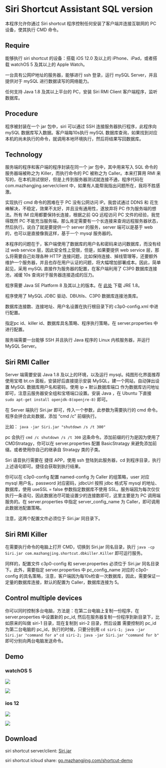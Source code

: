 # Siri Shortcut Assistant SQL version

本程序允许你通过 Siri shortcut 程序控制任何安装了客户端并连接互联网的 PC 设备，使其执行 CMD 命令。

## Require

能够执行 siri shortcut 的设备：搭载 iOS 12.0 及以上的 iPhone、iPad，或者搭载 watchOS 5 及其以上的 Apple Watch。

一台具有公网IP地址的服务器，能够进行 ssh 登录，运行 mySQL Server，并且提供对于 mySQL 进行数据读写的网络能力。

任何支持 Java 1.8 及其以上平台的 PC，安装 Siri RMI Client 客户端程序，监听数据库。

## Procedure

程序被封装在一个 jar 包中，siri 可以通过 SSH 连接服务器执行程序，此程序向 mySQL 数据库写入数据。客户端每10s执行 mySQL 数据库查询，如果找到对应本机的尚未执行的命令，就调用本地环境执行，然后将结果写回数据库。

## Technology

服务端的程序和客户端的程序封装在同一个 jar 包中，其中用来写入 SQL 命令的服务器端被称之为 Killer，而执行命令的 PC 被称之为 Caller。本来打算用 RMI 来写的，在本机测试很好，但是上传到服务器测试就连接不通，程序代码在 com.mazhangjing.server/client 中，如果有人能帮我指出问题所在，我将不胜感激。

实现执行 cmd 命令的困难在于 PC 没有公网访问 IP。我尝试通过 DDNS 和 花生棒解决，不稳定，效果不太好，并且没有通用性，遂放弃将 PC 作为服务端的想法。所有 IM 应用都要保持长连接，根据之前 QQ 远程访问 PC 文件的经验，我觉得既然 PC 不能充当服务端，那么肯定需要有一个长连接来查询远程服务器状态，然后执行。说白了就是要提供一个 server 的服务，server 端可以是基于 web 的，也可以是直接像我这样，基于一个 mysql 服务器的。

本程序的问题在于，客户端使用了数据库的用户名和密码来访问数据库，而没有经过 web service 层，因此安全性上受限，但是，如果要提供 web
service 层，那么将需要自己处理各种 HTTP 连接问题，比如保持连接、掉线管理等，还要额外维护一个服务器，并且也存在用户认证的问题，将大幅增加部署成本。因此，简单起见，采用 mySQL 直接作为服务器的配置，在客户端利用了 C3P0 数据库连接池，减缓 10s 查询对于服务器连接造成的压力。

程序需要 Java SE Platform 8 及其以上的版本。在 [此处](https://java.com/zh_CN/download/) 下载 JRE 1.8。

程序使用了 MySQL JDBC 驱动、DBUtils、C3P0 数据库连接池类库。

数据库连接数、连接地址、用户名设置在执行根目录下的  c3p0-config.xml 中进行配置。

指定pc id、killer id、数据库具名策略、程序执行策略，在 server.properties 中进行配置。

服务端需要一台能够 SSH 并且执行 Java 程序的 Linux 内核服务器，并运行 MySQL Server。

## Siri RMI Caller

Server 端需要安装 Java 1.8 及以上的环境，以及运行 mysql。纯图形化界面推荐使用宝塔 bt.cn 面板，安装好后直接提示安装 MySQL，建一个网站，自动弹出设置 MySQL 数据库用户名和密码，使用 ip + 默认数据库端口 作为数据库访问地址即可，注意云服务器安全组和宝塔端口设置。安装 Java ，在 Ubuntu 下直接 `sudo apt-get install openjdk-8(openjre-8)` 即可。

在 Server 端执行 Siri.jar 即可，传入一个参数，此参数为需要执行的 cmd 命令。程序会拼合此处数据，添加 “cmd /c” 前缀执行。

比如： `java -jar Siri.jar "shutdown /s /t 300"`

pc 会执行 `cmd /c shutdown /s /t 300` 这条命令。添加前缀的行为是因为使用了 CMDStratagy，你可以在 server.properties 配置 BasicStratagy 来避免添加前缀。或者使用你自己的继承自 Stratagy 类的子类。

Siri 语音执行需要在 捷径 APP，使用 ssh 登陆到此服务器，cd 到程序目录，执行上述语句即可。捷径会获取到执行结果。

你可以在 c3p0-config 配置 named-config 为 Caller 的组策略，user 对应 mysql 用户名，password 对应密码，jdbcUrl 按照 jdbc 格式写 mysql 的地址、数据库，使用 useSSL = false 参数指定数据库不使用 SSL。服务端因为每次仅仅执行一条语句，因此数据池尽可能设置少的连接数即可，这里主要是为 PC 调用端服务的。在 server.properties 中指定 server_config_name 为 Caller，即可调用此数据池配置策略。

注意，这两个配置文件必须位于 Siri.jar 同目录下。

## Siri RMI Killer

在需要执行命令的电脑上打开 CMD，切换到 Siri.jar 同名目录，执行 `java -cp Siri.jar com.mazhangjing.shortcut.dbkiller.Killer` 即可运行服务。

同样的，配置文件 c3p0-config 和 server.properties 必须位于 Siri.jar 同名目录下。此外，需要指定 server.properties 中 pc_config_name 对应的 c3p0-config 的具名策略，注意，客户端因为每10s检查一次数据库，因此，需要保证一定量的数据库连接，默认的配置为 Caller，数据库连接为 5。

## Control multiple devices

你可以同时控制多台电脑，方法是：在第二台电脑上复制一份程序，在 server.properties 中设置新的 pc_id, 然后在服务器复制一份程序到新目录下，比如原来的叫做 siri-1 目录，现在复制到 siri-2 目录，然后设置 需要控制的 pc_id 为第二台电脑的 pc_id，执行的时候，只要分别用 `cd siri-1; java -jar Siri.jar "command for a"` `cd siri-2; java -jar Siri.jar "command for b"` 即可分别向两台电脑发送命令。

## Demo

### watchOS 5

![](demo/IMG_1291.PNG)

![](demo/IMG_1292.PNG)

### ios 12

![](demo/IMG_1294.PNG)

![](demo/IMG_1298.PNG)

## Download

siri shortcut server/client: [Siri.jar](dist.rar)

siri shortcut icloud share: [go.mazhangjing.com/shortcut-demo](http://go.mazhangjing.com/shortcut-demo)
